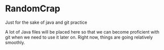 # RandomCrap
Just for the sake of java and git practice

A lot of Java files will be placed here so that we can become proficient with git when we need to use it later on.
Right now, things are going relatively smoothly.


